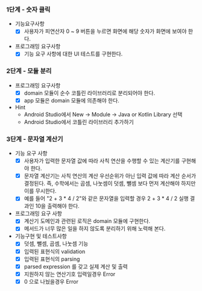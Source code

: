 ### 1단계 - 숫자 클릭
* 기능요구사항
    - [x] 사용자가 피연산자 0 ~ 9 버튼을 누르면 화면에 해당 숫자가 화면에 보여야 한다.
* 프로그래밍 요구사항
    - [x] 기능 요구 사항에 대한 UI 테스트를 구현한다.

### 2단계 - 모듈 분리
* 프로그래밍 요구사항
    - [x] domain 모듈이 순수 코틀린 라이브러리로 분리되어야 한다.
    - [x] app 모듈은 domain 모듈에 의존해야 한다.
* Hint
    * Android Studio에서 New -> Module -> Java or Kotlin Library 선택
    * Android Studio에서 코틀린 라이브러리 추가하기

### 3단계 - 문자열 계산기
* 기능 요구 사항
    - [x] 사용자가 입력한 문자열 값에 따라 사칙 연산을 수행할 수 있는 계산기를 구현해야 한다.
    - [x] 문자열 계산기는 사칙 연산의 계산 우선순위가 아닌 입력 값에 따라 계산 순서가 결정된다. 즉, 수학에서는 곱셈, 나눗셈이 덧셈, 뺄셈 보다 먼저 계산해야 하지만 이를 무시한다.
    - [x] 예를 들어 "2 + 3 * 4 / 2"와 같은 문자열을 입력할 경우 2 + 3 * 4 / 2 실행 결과인 10을 출력해야 한다.
* 프로그래밍 요구 사항
    - [x] 계산기 도메인과 관련된 로직은 domain 모듈에 구현한다.
    - [x] 메서드가 너무 많은 일을 하지 않도록 분리하기 위해 노력해 본다.
* 기능구현 및 테스트사항
    - [x] 덧셈, 뺄셈, 곱셈, 나눗셈 기능
    - [x] 입력된 표현식의 validation
    - [x] 입력된 표현식의 parsing
    - [x] parsed expression 를 갖고 실제 계산 및 출력
    - [x] 지원하지 않는 연산기호 입력일경우 Error
    - [x] 0 으로 나눴을경우 Error